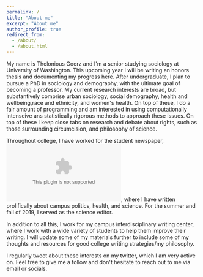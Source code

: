 ```yaml
---
permalink: /
title: "About me"
excerpt: "About me"
author_profile: true
redirect_from: 
  - /about/
  - /about.html
---
```


My name is Thelonious Goerz and I'm a senior studying sociology at University of Washington. This upcoming year I will be writing an honors thesis and documenting my progress here. After undergraduate, I plan to pursue a PhD in sociology and demography, with the ultimate goal of becoming a professor. My current research interests are broad, but substantively comprise urban sociology, social demography, health and wellbeing,race and ethnicity, and women's health. On top of these, I do a fair amount of programming and am interested in using computationally intenseive ans statistically rigorous methods to approach these issues. 
On top of these I keep close tabs on research and debate about rights, such as those surrounding circumcision, and philosophy of science. 

Throughout college, I have worked for the student newspaper, ![The Daily](dailyuw.com), where I have written prolifically about campus politics, health, and science. For the summer and fall of 2019, I served as the science editor. 

In addition to all this, I work for my campus interdisciplinary writing center, where I work with a wide variety of students to help them improve their writing. I will update some of my materials further to include some of my thoughts and resources for good college writing strategies/my philosophy. 

I regularly tweet about these interests on my twitter, which I am very active on. Feel free to give me a follow and don't hesitate to reach out to me via email or socials.
